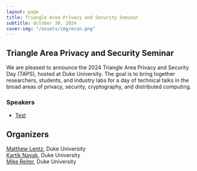 ```yaml
---
layout: page
title: Triangle Area Privacy and Security Seminar
subtitle: October 30, 2024
cover-img: "/assets/img/econ.png"
---
```


## Triangle Area Privacy and Security Seminar
    
We are pleased to announce the 2024 Triangle Area Privacy and Security Day (TAPS), hosted at Duke University. The goal is to bring together researchers, students, and industry labs for a day of technical talks in the broad areas of privacy, security, cryptography, and distributed computing.



### Speakers
- [Test](test@test.com)

## Organizers

[Matthew Lentz](https://users.cs.duke.edu/~mlentz/), Duke University       
[Kartik Nayak](https://users.cs.duke.edu/~kartik/), Duke University     
[Mike Reiter](https://reitermk.github.io/), Duke University
